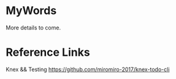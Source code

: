 # MyWords

More details to come.


# Reference Links

Knex && Testing
https://github.com/miromiro-2017/knex-todo-cli
